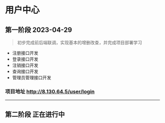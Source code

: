 # 用户中心
## 第一阶段  2023-04-29
> 初步完成前后端联调，实现基本的增删改查，并完成项目部署学习
- 注册接口开发
- 登录接口开发
- 注销接口开发
- 查询接口开发
- 管理员管理接口开发
### 项目地址 http://8.130.64.5/user/login
---
## 第二阶段 正在进行中